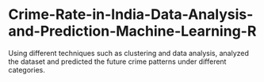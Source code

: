 # Crime-Rate-in-India-Data-Analysis-and-Prediction-Machine-Learning-R
Using different techniques such as clustering and data analysis, analyzed the dataset and predicted the future crime patterns under different categories.
